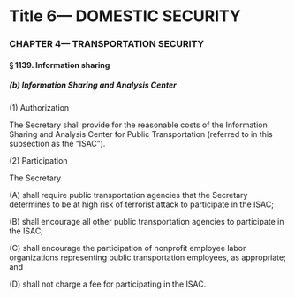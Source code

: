 
# Title 6— DOMESTIC SECURITY
### CHAPTER 4— TRANSPORTATION SECURITY
#### § 1139. Information sharing
##### (b) Information Sharing and Analysis Center

(1) Authorization

The Secretary shall provide for the reasonable costs of the Information Sharing and Analysis Center for Public Transportation (referred to in this subsection as the “ISAC”).

(2) Participation

The Secretary

(A) shall require public transportation agencies that the Secretary determines to be at high risk of terrorist attack to participate in the ISAC;

(B) shall encourage all other public transportation agencies to participate in the ISAC;

(C) shall encourage the participation of nonprofit employee labor organizations representing public transportation employees, as appropriate; and

(D) shall not charge a fee for participating in the ISAC.
